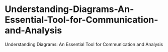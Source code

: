 # Understanding-Diagrams-An-Essential-Tool-for-Communication-and-Analysis
Understanding Diagrams: An Essential Tool for Communication and Analysis
